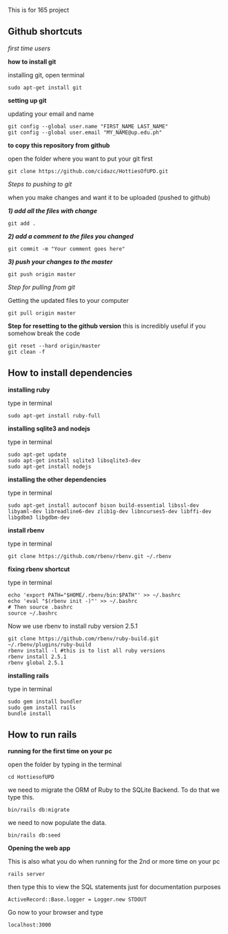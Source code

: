 This is for 165 project

## Github shortcuts

*first time users*

**how to install git**

installing git, open terminal

```
sudo apt-get install git
```

**setting up git**

updating your email and name

```
git config --global user.name "FIRST_NAME LAST_NAME"
git config --global user.email "MY_NAME@up.edu.ph"
```

**to copy this repository from github**

open the folder where you want to put your git first
```
git clone https://github.com/cidazc/HottiesOfUPD.git
```

*Steps to pushing to git*

when you make changes and want it to be uploaded (pushed to github)

***1) add all the files with change***
```
git add .
```

***2) add a comment to the files you changed***
```
git commit -m "Your comment goes here"
```

***3) push your changes to the master***
```
git push origin master
```


*Step for pulling from git*

Getting the updated files to your computer
```
git pull origin master
```

**Step for resetting to the github version**
this is incredibly useful if you somehow break the code
```
git reset --hard origin/master
git clean -f

```

## How to install dependencies

**installing ruby**

type in terminal
```
sudo apt-get install ruby-full
```

**installing sqlite3 and nodejs**

type in terminal
```
sudo apt-get update
sudo apt-get install sqlite3 libsqlite3-dev
sudo apt-get install nodejs
```

**installing the other dependencies**

type in terminal
```
sudo apt-get install autoconf bison build-essential libssl-dev libyaml-dev libreadline6-dev zlib1g-dev libncurses5-dev libffi-dev libgdbm3 libgdbm-dev
```

**install rbenv**

type in terminal
```
git clone https://github.com/rbenv/rbenv.git ~/.rbenv
```

**fixing rbenv shortcut**

type in terminal
```
echo 'export PATH="$HOME/.rbenv/bin:$PATH"' >> ~/.bashrc
echo 'eval "$(rbenv init -)"' >> ~/.bashrc
# Then source .bashrc
source ~/.bashrc
```

Now we use rbenv to install ruby version 2.5.1
```
git clone https://github.com/rbenv/ruby-build.git ~/.rbenv/plugins/ruby-build
rbenv install -l #this is to list all ruby versions
rbenv install 2.5.1
rbenv global 2.5.1
```


**installing rails**

type in terminal
```
sudo gem install bundler
sudo gem install rails
bundle install
```

## How to run rails

**running for the first time on your pc**

open the folder by
typing in the terminal
```
cd HottiesofUPD
```

we need to migrate the ORM of Ruby to the SQLite Backend. To do that we type this.
```
bin/rails db:migrate
```
we need to now populate the data.
```
bin/rails db:seed
```


**Opening the web app**

This is also what you do when running for the 2nd or more time on your pc
```
rails server
```

then type this to view the SQL statements
just for documentation purposes
```
ActiveRecord::Base.logger = Logger.new STDOUT
```


Go now to your browser and type

```
localhost:3000
```
